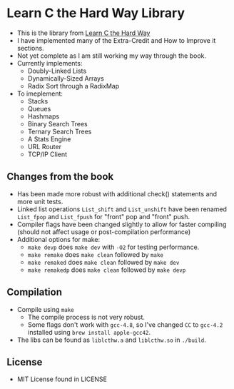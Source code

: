 # Learn C the Hard Way Library #
* This is the library from [Learn C the Hard Way](http://c.learncodethehardway.org/book/)
* I have implemented many of the Extra-Credit and How to Improve it sections.
* Not yet complete as I am still working my way through the book.
* Currently implements:
  * Doubly-Linked Lists
  * Dynamically-Sized Arrays
  * Radix Sort through a RadixMap
* To imeplement:
  * Stacks
  * Queues
  * Hashmaps
  * Binary Search Trees
  * Ternary Search Trees
  * A Stats Engine
  * URL Router
  * TCP/IP Client

## Changes from the book ##
* Has been made more robust with additional check() statements and more unit
  tests.
* Linked list operations `List_shift` and `List_unshift` have been renamed
  `List_fpop` and `List_fpush` for "front" pop and "front" push.
* Compiler flags have been changed slightly to allow for faster compiling
  (should not affect usage or post-compilation performance)
* Additional options for make:
  * `make devp` does `make dev` with `-O2` for testing performance.
  * `make remake` does `make clean` followed by `make`
  * `make remaked` does `make clean` followed by `make dev`
  * `make remakedp` does `make clean` followed by `make devp`

## Compilation ##
* Compile using `make`
  * The compile process is not very robust.
  * Some flags don't work with `gcc-4.8`, so I've changed `CC` to `gcc-4.2`
    installed using `brew install apple-gcc42`.
* The libs can be found as `liblcthw.a` and `liblcthw.so` in `./build`.

## License ##
* MIT License found in LICENSE
